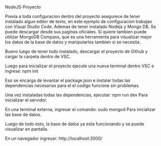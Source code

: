 NodeJS-Proyecto

Previa a toda configuracion dentro del proyecto asegurece de tener instalado algun editor de texto, en este ejemplo de configuracion trabajao con Visual Studio Code. Ademas de tener instalado Nodejs y Mongo DB. Se puede descargar desde sus paginas oficiales. Si quiere tambien puede utilizar MongoDB Compass, que es una herramienta para visualizar mejor los datos de la base de datos y manipularlos tambien si se necesita.  

Bueno luego de tener todo instalado, descargar el proyecto de Github y cargar la carpeta dentro de VSC.

Luego para inicializar el proyecto ejecute una nueva terminal dentro VSC e ingrese: 
npm init

Eso se encarga de levantar el package.json e instalar todas las dependencias necesarias para el el codigo funcione sin problemas.

Una vez instaladas todas las dependencias, ejecutar:
npm run dev
Para inicializar el servidor.

En una terminal externa, ingresar el comando:
sudo mongod
Para inicializar las base de datos.

Luego de todo esto, la base de datos ya esta funcionando y se puede visualizar en pantalla.

En un navegador ingresar:
http://localhost:3000/



